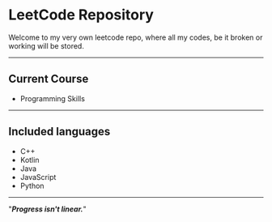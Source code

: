 # LeetCode Repository

Welcome to my very own leetcode repo, where all my codes, be it broken or working will be stored.

---

## Current Course

- Programming Skills

---

## Included languages

- C++
- Kotlin
- Java
- JavaScript
- Python

---

"***Progress isn't linear.***"
